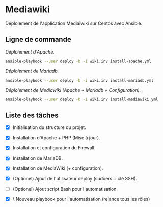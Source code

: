 # Mediawiki

Déploiement de l'application Mediaiwiki sur Centos avec Ansible.

## Ligne de commande
*Déploiement d'Apache.*
```bash
ansible-playbook --user deploy -b -i wiki.inv install-apache.yml
```

_Déploiement de Mariadb._
```bash
ansible-playbook --user deploy -b -i wiki.inv install-mariadb.yml
```

*Déploiement de Mediawiki (Apache + Mariadb + Configuration).*
```bash
ansible-playbook --user deploy -b -i wiki.inv install-mediawiki.yml
```
## Liste des tâches
- [x] Initialisation du structure du projet.
- [x] Installation d'Apache + PHP (Mise à jour).
- [x] Installation et configuration du Firewall.
- [x] Installation de MariaDB.
- [x] Installation de MediaWiki (+ configuration).
- [x] \(Optionel) Ajout de l'utilisateur deploy (sudoers + clé SSH).
- [ ] \(Optionel) Ajout script Bash pour l'automatisation.
- [x] \ Nouveau playbook pour l'automatisation (relance tous les rôles)

